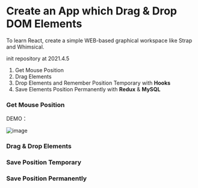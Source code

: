 # Create an App which Drag & Drop DOM Elements
To learn React, create a simple WEB-based graphical workspace like Strap and Whimsical.  

init repository at 2021.4.5

1. Get Mouse Position
2. Drag Elements
3. Drop Elements and Remember Position Temporary with **Hooks**
4. Save Elements Position Permanently with **Redux** & **MySQL**

### Get Mouse Position
DEMO：


![image](https://user-images.githubusercontent.com/56625097/113572229-ca45f880-9652-11eb-8ce1-8e52f3dbb177.png)

### Drag & Drop Elements

### Save Position Temporary

### Save Position Permanently

